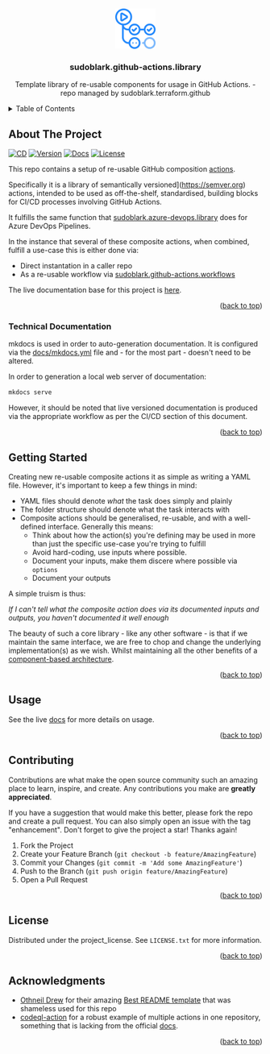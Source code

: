 <a id="readme-top"></a>
<!-- PROJECT LOGO -->
<br />
<div align="center">
  <a href="https://github.com/sudoblark/sudoblark.github-actions.library">
    <img src="docs/logo.png" alt="Logo" width="80" height="80">
  </a>

<h3 align="center">sudoblark.github-actions.library</h3>

  <p align="center">
    Template library of re-usable components for usage in GitHub Actions. - repo managed by sudoblark.terraform.github
  </p>
</div>



<!-- TABLE OF CONTENTS -->
<details>
  <summary>Table of Contents</summary>
  <ol>
    <li>
      <a href="#about-the-project">About The Project</a>
      <ul>
        <li><a href="#technical-documentation">Technical Documentation</a></li>
      </ul>
    </li>
    <li><a href="#getting-started">Getting Started</a></li>
    <li><a href="#usage">Usage</a></li>
    <li><a href="#contributing">Contributing</a></li>
    <li><a href="#license">License</a></li>
    <li><a href="#acknowledgments">Acknowledgments</a></li>
  </ol>
</details>



<!-- ABOUT THE PROJECT -->
## About The Project
[![CD](https://github.com/sudoblark/sudoblark.github-actions.library/actions/workflows/release.yaml/badge.svg)](https://github.com/sudoblark/sudoblark.github-actions.library/actions/workflows/release.yaml)
[![Version](https://img.shields.io/github/v/release/sudoblark/sudoblark.github-actions.library?label=action%20library&sort=semver)](https://github.com/sudoblark/sudoblark.github-actions.library/releases)
[![Docs](https://img.shields.io/badge/docs-latest-blue?logo=readthedocs)](https://sudoblark.github.io/sudoblark.github-actions.library/)
[![License](https://img.shields.io/github/license/sudoblark/sudoblark.github-actions.library)](https://github.com/sudoblark/sudoblark.github-actions.library/blob/main/LICENSE.txt)


This repo contains a setup of re-usable GitHub composition [actions](https://docs.github.com/en/actions/sharing-automations/creating-actions/creating-a-composite-action).

Specifically it is a library of semantically versioned](https://semver.org) actions, intended to be used as off-the-shelf, standardised,
building blocks for CI/CD processes involving GitHub Actions.

It fulfills the same function that [sudoblark.azure-devops.library](https://github.com/sudoblark/sudoblark.azure-devops.library)
does for Azure DevOps Pipelines.

In the instance that several of these composite actions, when combined, fulfill a use-case this is either done via:

- Direct instantation in a caller repo
- As a re-usable workflow via [sudoblark.github-actions.workflows](https://github.com/sudoblark/sudoblark.github-actions.workflows)

The live documentation base for this project is [here](https://sudoblark.github.io/sudoblark.github-actions.library/latest).

<p align="right">(<a href="#readme-top">back to top</a>)</p>


<!-- TECHNICAL DOCUMENTATION -->
### Technical Documentation

mkdocs is used in order to auto-generation documentation. It is configured via
the [docs/mkdocs.yml](./docs/mkdocs.yml) file and - for the most part - doesn't
need to be altered.

In order to generation a local web server of documentation:

```sh
mkdocs serve
```

However, it should be noted that live versioned documentation is produced via
the appropriate workflow as per the CI/CD section of this document.

<p align="right">(<a href="#readme-top">back to top</a>)</p>

<!-- GETTING STARTED -->
## Getting Started

Creating new re-usable composite actions it as simple as writing a YAML file. However, it's important to keep
a few things in mind:
- YAML files should denote _what_ the task does simply and plainly
- The folder structure should denote what the task interacts with
- Composite actions should be generalised, re-usable, and with a well-defined interface. Generally this means:
  - Think about how the action(s) you're defining may be used in more than just the specific use-case you're trying to fulfill
  - Avoid hard-coding, use inputs where possible.
  - Document your inputs, make them discere where possible via `options`
  - Document your outputs

A simple truism is thus:

_If I can't tell what the composite action does via its documented inputs and outputs, you haven't
documented it well enough_

The beauty of such a core library - like any other software - is that if we maintain the same interface, we are free
to chop and change the underlying implementation(s) as we wish. Whilst maintaining all
the other benefits of a [component-based architecture](https://www.mendix.com/blog/what-is-component-based-architecture/).


<p align="right">(<a href="#readme-top">back to top</a>)</p>

<!-- USAGE EXAMPLES -->
## Usage

See the live [docs](https://sudoblark.github.io/sudoblark.github-actions.library/latest)
for more details on usage.

<p align="right">(<a href="#readme-top">back to top</a>)</p>


<!-- CONTRIBUTING -->
## Contributing

Contributions are what make the open source community such an amazing place to learn, inspire, and create. Any contributions you make are **greatly appreciated**.

If you have a suggestion that would make this better, please fork the repo and create a pull request. You can also simply open an issue with the tag "enhancement".
Don't forget to give the project a star! Thanks again!

1. Fork the Project
2. Create your Feature Branch (`git checkout -b feature/AmazingFeature`)
3. Commit your Changes (`git commit -m 'Add some AmazingFeature'`)
4. Push to the Branch (`git push origin feature/AmazingFeature`)
5. Open a Pull Request

<p align="right">(<a href="#readme-top">back to top</a>)</p>


<!-- LICENSE -->
## License

Distributed under the project_license. See `LICENSE.txt` for more information.

<p align="right">(<a href="#readme-top">back to top</a>)</p>


<!-- ACKNOWLEDGMENTS -->
## Acknowledgments

* [Othneil Drew](https://github.com/othneildrew) for their amazing [Best README template](https://github.com/othneildrew/Best-README-Template) that was shameless used for this repo
* [codeql-action](https://github.com/github/codeql-action) for a robust example of multiple actions in one repository, something that is lacking from the official [docs](https://docs.github.com/en/actions/sharing-automations/creating-actions/creating-a-composite-action).

<p align="right">(<a href="#readme-top">back to top</a>)</p>
